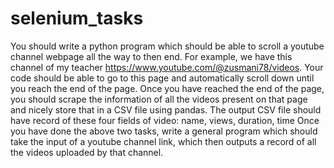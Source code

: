 # selenium_tasks

You should write a python program which should be able to scroll a youtube channel webpage all the way to then end. For example, we have this channel of my teacher https://www.youtube.com/@zusmani78/videos. Your code should be able to go to this page and automatically scroll down until you reach the end of the page.
Once you have reached the end of the page, you should scrape the information of all the videos present on that page and nicely store that in a CSV file using pandas. The output CSV file should have record of these four fields of video: name, views, duration, time
Once you have done the above two tasks, write a general program which should take the input of a youtube channel link, which then outputs a record of all the videos uploaded by that channel.
